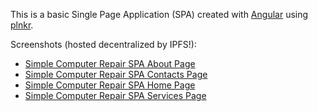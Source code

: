 This is a basic Single Page Application (SPA) created with [Angular](https://angularjs.org/) using [plnkr](http://plnkr.co/).

Screenshots (hosted decentralized by IPFS!):</br>
* [Simple Computer Repair SPA About Page](http://ipfs.pics/QmQ9JFnwYgnxM9e1zcCLTry9ecxsLs3E5oqsM56nUd74bS)</br>
* [Simple Computer Repair SPA Contacts Page](http://ipfs.pics/QmZvArsQmcseHPEfZTvTfmDBmfcGT7KLcyWr7REDDRZrxB)</br>
* [Simple Computer Repair SPA Home Page](http://ipfs.pics/Qma2bagVrTCVszoDVNebGyzmp6nt5ySrX6omEdqFWYNzAj)</br>
* [Simple Computer Repair SPA Services Page](http://ipfs.pics/QmazugwEdaoz2M54U8W9eG37yWiT8ZjCy9fUH2DTcjhMry)</br>

